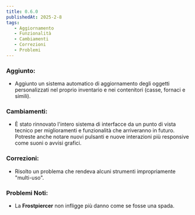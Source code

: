 ```yaml
---
title: 0.6.0
publishedAt: 2025-2-8
tags:
   - Aggiornamento
   - Funzionalità
   - Cambiamenti
   - Correzioni
   - Problemi
---
```


### Aggiunto:
- Aggiunto un sistema automatico di aggiornamento degli oggetti personalizzati nel proprio inventario e nei contenitori (casse, fornaci e simili).

### Cambiamenti:
- È stato rinnovato l'intero sistema di interfacce da un punto di vista tecnico per miglioramenti e funzionalità che arriveranno in futuro. Potreste anche notare nuovi pulsanti e nuove interazioni più responsive come suoni o avvisi grafici.

### Correzioni:
- Risolto un problema che rendeva alcuni strumenti impropriamente "multi-uso".

### Problemi Noti:
- La **Frostpiercer** non infligge più danno come se fosse una spada.
